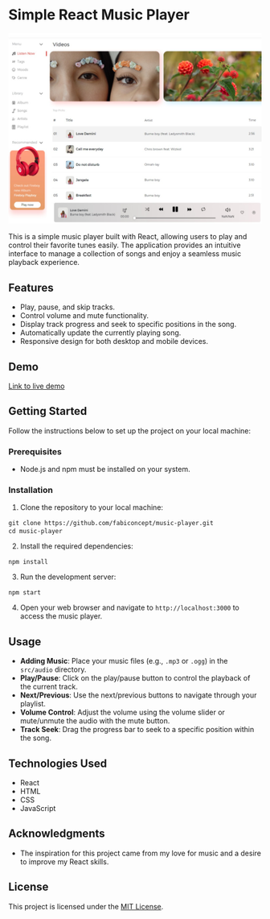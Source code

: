 # Simple React Music Player

![Music Player](https://github.com/fabiconcept/music-player/blob/main/Web%20capture_22-7-2023_41541_music-player-one-ebon.vercel.app.jpeg)

This is a simple music player built with React, allowing users to play and control their favorite tunes easily. The application provides an intuitive interface to manage a collection of songs and enjoy a seamless music playback experience.

## Features

- Play, pause, and skip tracks.
- Control volume and mute functionality.
- Display track progress and seek to specific positions in the song.
- Automatically update the currently playing song.
- Responsive design for both desktop and mobile devices.

## Demo

[Link to live demo](https://music-player-one-ebon.vercel.app)

## Getting Started

Follow the instructions below to set up the project on your local machine:

### Prerequisites

- Node.js and npm must be installed on your system.

### Installation

1. Clone the repository to your local machine:

```
git clone https://github.com/fabiconcept/music-player.git
cd music-player
```

2. Install the required dependencies:

```
npm install
```

3. Run the development server:

```
npm start
```

4. Open your web browser and navigate to `http://localhost:3000` to access the music player.

## Usage

- **Adding Music**: Place your music files (e.g., `.mp3` or `.ogg`) in the `src/audio` directory.
- **Play/Pause**: Click on the play/pause button to control the playback of the current track.
- **Next/Previous**: Use the next/previous buttons to navigate through your playlist.
- **Volume Control**: Adjust the volume using the volume slider or mute/unmute the audio with the mute button.
- **Track Seek**: Drag the progress bar to seek to a specific position within the song.

## Technologies Used

- React
- HTML
- CSS
- JavaScript

## Acknowledgments

- The inspiration for this project came from my love for music and a desire to improve my React skills.

## License

This project is licensed under the [MIT License](LICENSE).
